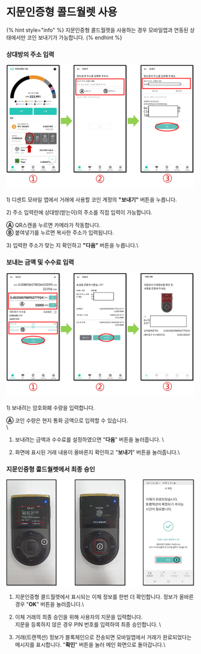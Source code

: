# 지문인증형 콜드월렛 사용

{% hint style="info" %}
지문인증형 콜드월렛을 사용하는 경우 모바일앱과 연동된 상태에서만 코인 보내기가 가능합니다.&#x20;
{% endhint %}

### 상대방의 주소 입력

<div align="left">

<img src="../../.gitbook/assets/지문인증-01.png" alt="">

</div>

1\) 디센트 모바일 앱에서 거래에 사용할 코인 계정의 **"보내기"** 버튼을 누릅니다.

2\) 주소 입력란에 상대방(받는이)의 주소를 직접 입력이 가능합니다.

**Ⓐ** QR스캔을 누르면 카메라가 작동합니다.\
**Ⓑ** 붙여넣기를 누르면 복사한 주소가 입력됩니다.

3\) 입력한 주소가 맞는 지 확인하고 **"다음"** 버튼을 누릅니다.\


### 보내는 금액 및 수수료 입력

<div align="left">

<img src="../../.gitbook/assets/지문인증-02.png" alt="">

</div>

1\) 보내려는 암호화폐 수량을 입력합니다.

**Ⓐ** 코인 수량은 현지 통화 금액으로 입력할 수 있습니다.\
\


1. 보내려는 금액과 수수료를 설정하였으면 "**다음**" 버튼을 눌러줍니다. \

2. 화면에 표시된 거래 내용이 올바른지 확인하고 "**보내기**" 버튼을 눌러줍니다.\


### 지문인증형 콜드월렛에서 최종 승인

<div align="left">

<img src="../../.gitbook/assets/mode_biometric_send_03.png" alt="">

</div>

1. 지문인증형 콜드월렛에서 표시되는 이체 정보를 한번 더 확인합니다. 정보가 올바른 경우 "**OK**" 버튼을 눌러줍니다.\

2. 이체 거래의 최종 승인을 위해 사용자의 지문을 입력합니다.\
   지문을 등록하지 않은 경우 PIN 번호를 입력하여 최종 승인합니다.   \

3. 거래(트랜잭션) 정보가 블록체인으로 전송되면 모바일앱에서 거래가 완료되었다는 메시지를 표시합니다. "**확인**" 버튼을 눌러 메인 화면으로 돌아갑니다.\
